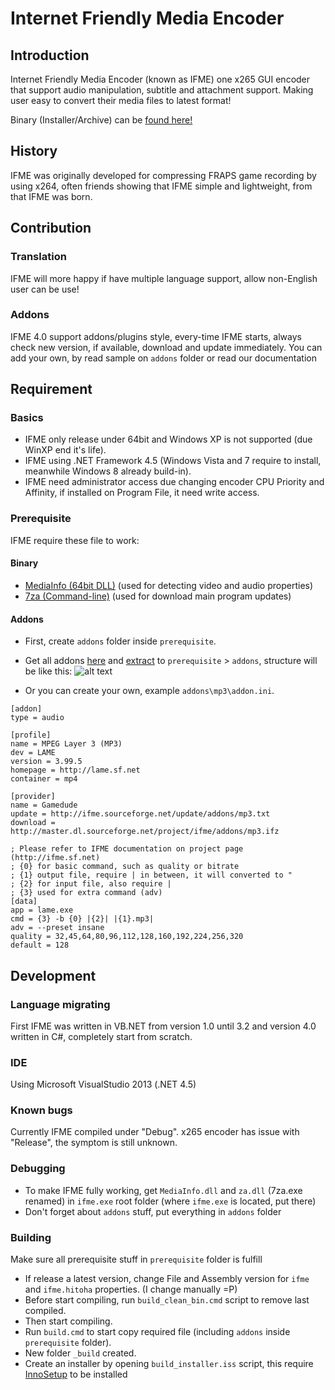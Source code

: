 # Internet Friendly Media Encoder
## Introduction
Internet Friendly Media Encoder (known as IFME) one x265 GUI encoder that support audio manipulation, subtitle and attachment support. Making user easy to convert their media files to latest format!

Binary (Installer/Archive) can be [found here!](https://sourceforge.net/projects/ifme/)


## History
IFME was originally developed for compressing FRAPS game recording by using x264, often friends showing that IFME simple and lightweight, from that IFME was born.


## Contribution
### Translation
IFME will more happy if have multiple language support, allow non-English user can be use!


### Addons
IFME 4.0 support addons/plugins style, every-time IFME starts, always check new version, if available, download and update immediately. You can add your own, by read sample on `addons` folder or read our documentation



## Requirement
### Basics
* IFME only release under 64bit and Windows XP is not supported (due WinXP end it's life).
* IFME using .NET Framework 4.5 (Windows Vista and 7 require to install, meanwhile Windows 8 already build-in).
* IFME need administrator access due changing encoder CPU Priority and Affinity, if installed on Program File, it need write access.


### Prerequisite
IFME require these file to work:

#### Binary
* [MediaInfo (64bit DLL)](http://mediaarea.net/en/MediaInfo/Download/Windows) (used for detecting video and audio properties)
* [7za (Command-line)](http://downloads.sourceforge.net/sevenzip/7za920.zip) (used for download main program updates)

#### Addons
* First, create `addons` folder inside `prerequisite`.
* Get all addons [here](https://sourceforge.net/projects/ifme/files/addons/) and [extract](http://www.7-zip.org/) to `prerequisite` > `addons`, structure will be like this:
![alt text](http://ifme.sourceforge.net/images/preq.png)

* Or you can create your own, example `addons\mp3\addon.ini`.
```
[addon]
type = audio

[profile]
name = MPEG Layer 3 (MP3)
dev = LAME
version = 3.99.5
homepage = http://lame.sf.net
container = mp4

[provider]
name = Gamedude
update = http://ifme.sourceforge.net/update/addons/mp3.txt
download = http://master.dl.sourceforge.net/project/ifme/addons/mp3.ifz

; Please refer to IFME documentation on project page (http://ifme.sf.net)
; {0} for basic command, such as quality or bitrate
; {1} output file, require | in between, it will converted to "
; {2} for input file, also require |
; {3} used for extra command (adv)
[data]
app = lame.exe
cmd = {3} -b {0} |{2}| |{1}.mp3| 
adv = --preset insane
quality = 32,45,64,80,96,112,128,160,192,224,256,320
default = 128
```


## Development
### Language migrating
First IFME was written in VB.NET from version 1.0 until 3.2 and version 4.0 written in C#, completely start from scratch.


### IDE
Using Microsoft VisualStudio 2013 (.NET 4.5)


### Known bugs
Currently IFME compiled under "Debug". x265 encoder has issue with "Release", the symptom is still unknown.


### Debugging
* To make IFME fully working, get `MediaInfo.dll` and `za.dll` (7za.exe renamed) in `ifme.exe` root folder (where `ifme.exe` is located, put there)
* Don't forget about `addons` stuff, put everything in `addons` folder


### Building
Make sure all prerequisite stuff in `prerequisite` folder is fulfill

* If release a latest version, change File and Assembly version for `ifme` and `ifme.hitoha` properties. (I change manually =P)
* Before start compiling, run `build_clean_bin.cmd` script to remove last compiled.
* Then start compiling.
* Run `build.cmd` to start copy required file (including `addons` inside `prerequisite` folder).
* New folder `_build` created.
* Create an installer by opening `build_installer.iss` script, this require [InnoSetup](http://www.jrsoftware.org/isinfo.php) to be installed
